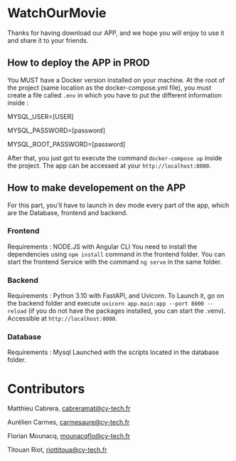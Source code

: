 # WatchOurMovie

Thanks for having download our APP, and we hope you will enjoy to use it and share it to your friends.


## How to deploy the APP in PROD

You MUST have a Docker version installed on your machine.
At the root of the project (same location as the docker-compose.yml file), you must create a file called `.env` in which you have to put the different information inside : 

MYSQL_USER=[USER]

MYSQL_PASSWORD=[password]

MYSQL_ROOT_PASSWORD=[password]

After that, you just got to execute the command `docker-compose up` inside the project.
The app can be accessed at your `http://localhost:8080`.


## How to make developement on the APP

For this part, you'll have to launch in dev mode every part of the app, which are the Database, frontend and backend.

### Frontend

Requirements : NODE.JS with Angular CLI
You need to install the dependencies using `npm install` command in the frontend folder.
You can start the frontend Service with the command `ng serve` in the same folder.

### Backend

Requirements : Python 3.10 with FastAPI, and Uvicorn.
To Launch it, go on the backend folder and execute `uvicorn app.main:app --port 8000 --reload` (if you do not have the packages installed, you can start the .venv).
Accessible at `http://localhost:8000`.


### Database

Requirements : Mysql Launched with the scripts located in the database folder.

# Contributors

Matthieu Cabrera, cabreramat@cy-tech.fr

Aurélien Carmes, carmesaure@cy-tech.fr

Florian Mounacq, mounacqflo@cy-tech.fr

Titouan Riot, riottitoua@cy-tech.fr